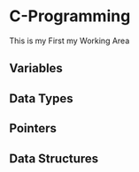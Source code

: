 # C-Programming
This is my First my Working Area

## Variables
## Data Types
## Pointers
## Data Structures
